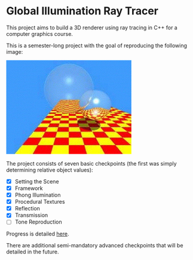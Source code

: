# Global Illumination Ray Tracer

This project aims to build a 3D renderer using ray tracing in C++ for a computer graphics course.

This is a semester-long project with the goal of reproducing the following image:

![Ray Tracing Goal](/etc/ray-tracer_goal.jpg)

The project consists of seven basic checkpoints (the first was simply determining relative object values):
  - [x] Setting the Scene
  - [x] Framework
  - [x] Phong Illumination
  - [x] Procedural Textures
  - [x] Reflection
  - [x] Transmission
  - [ ] Tone Reproduction

Progress is detailed [here](https://www.ekliot.com/makes/ray_tracer).

There are additional semi-mandatory advanced checkpoints that will be detailed in the future.
